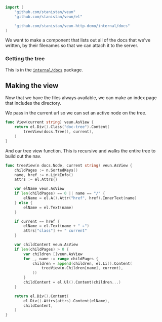 ```go
import (
    "github.com/stanistan/veun"
    "github.com/stanistan/veun/el"

	"github.com/stanistan/veun-http-demo/internal/docs"
)
```

We want to make a component that lists out all of the docs
that we've written, by their filenames so that we can attach
it to the server.

### Getting the tree

This is in the [`internal/docs`](/docs/internal/docs/tree.md) package.

## Making the view

Now that we have the files always available, we can make an index page that includes
the directory.

We pass in the current url so we can set an active node on the tree.

```go
func View(current string) veun.AsView {
	return el.Div().Class("doc-tree").Content(
		treeView(docs.Tree(), current),
	)
}
```

And our tree view function. This is recursive and walks the
entire tree to build out the nav.

```go
func treeView(n docs.Node, current string) veun.AsView {
	childPages := n.SortedKeys()
	name, href := n.LinkInfo()
	attrs := el.Attrs{}

	var elName veun.AsView
	if len(childPages) == 0 || name == "/" {
        elName = el.A().Attr("href", href).InnerText(name)
	} else {
		elName = el.Text(name)
    }

	if current == href {
		elName = el.Text(name + " ↞")
		attrs["class"] += " current"
	}

	var childContent veun.AsView
	if len(childPages) > 0 {
		var children []veun.AsView
		for _, name := range childPages {
			children = append(children, el.Li().Content(
				treeView(n.Children[name], current),
			))
		}
		childContent = el.Ul().Content(children...)
	}

	return el.Div().Content(
		el.Div().Attrs(attrs).Content(elName),
		childContent,
	)
}
```
